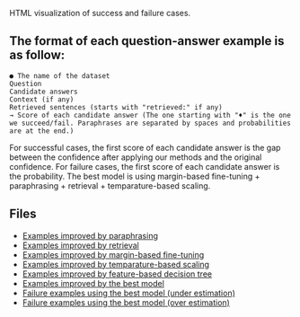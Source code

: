 HTML visualization of success and failure cases.

## The format of each question-answer example is as follow:

```
● The name of the dataset
Question
Candidate answers
Context (if any)
Retrieved sentences (starts with "retrieved:" if any)
→ Score of each candidate answer (The one starting with "♦" is the one we succeed/fail. Paraphrases are separated by spaces and probabilities are at the end.)
```
For successful cases, the first score of each candidate answer is the gap between the confidence after applying our methods and the original confidence.
For failure cases, the first score of each candidate answer is the probability.
The best model is using margin-based fine-tuning + paraphrasing + retrieval + temparature-based scaling.

## Files

- [Examples improved by paraphrasing](http://jzb.vanpersie.cc/exp/calibration/bt/logprobs-improve.html)
- [Examples improved by retrieval](http://jzb.vanpersie.cc/exp/calibration/ret/logprobs-improve.html)
- [Examples improved by margin-based fine-tuning](http://jzb.vanpersie.cc/exp/calibration/margin/logprobs-improve.html)
- [Examples improved by temparature-based scaling](http://jzb.vanpersie.cc/exp/calibration/temp/logprobs-improve.html)
- [Examples improved by feature-based decision tree](http://jzb.vanpersie.cc/exp/calibration/xgb/logprobs-improve.html)
- [Examples improved by the best model](http://jzb.vanpersie.cc/exp/calibration/ret_bt_temp/logprobs-improve.html)
- [Failure examples using the best model (under estimation)](http://jzb.vanpersie.cc/exp/calibration/fail/logprobs-under.html)
- [Failure examples using the best model (over estimation)](http://jzb.vanpersie.cc/exp/calibration/fail/logprobs-over.html)
